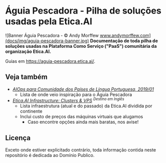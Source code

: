 # Águia Pescadora - Pilha de soluções usadas pela Etica.AI

![Banner Águia Pescadora - © Andy Morffew www.andymorffew.com](docs/img/aguia-pescadora-banner.jpg)
**Documentação de toda pilha de soluções usadas na Plataforma Como Serviço
("PaaS") comunitária da organização Etica.AI.**

Guias em <https://aguia-pescadora.etica.ai/>.

## Veja também
- _[AIOps para Comunidade dos Países de Língua Portuguesa, 2019/01](https://github.com/fititnt/cplp-aiops)_
    - Lista de onde veio inspiração para o Águia Pescadora
- _[Etica.AI Infrastructure: Clusters & VPS](https://github.com/orgs/EticaAI/projects/2) <sup>Destino em Inglês</sup>_
    - Lista infraestrutura (atual e do passado) da Etica.AI dividida por continente
    - Inclui custo de preços das máquinas virtuais que alugamos
        - Caso encontre opções ainda mais baratas, nos avise!

## Licença
Exceto onde estiver explicitado contrário, toda informação contida neste
repositório é dedicada ao Domínio Publico.
